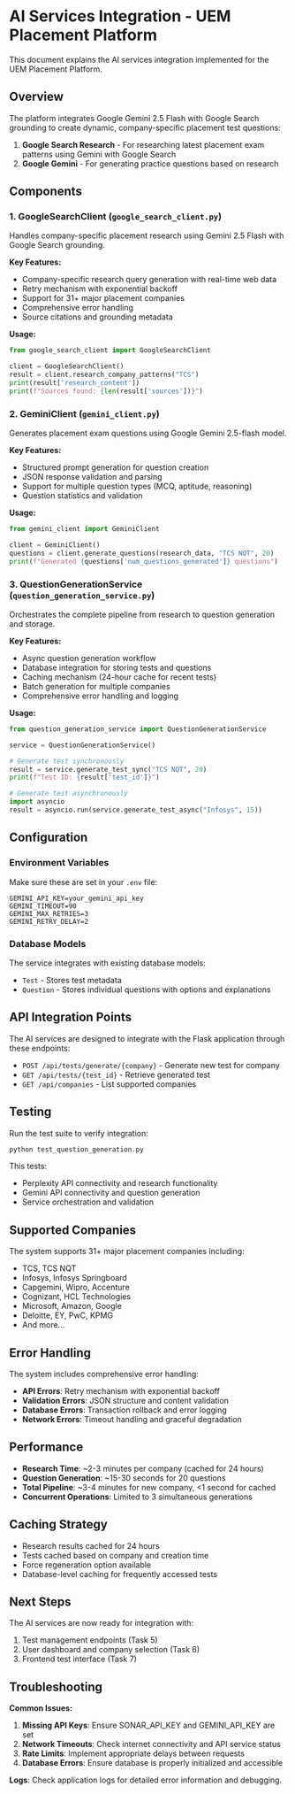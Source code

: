 # AI Services Integration - UEM Placement Platform

This document explains the AI services integration implemented for the UEM Placement Platform.

## Overview

The platform integrates Google Gemini 2.5 Flash with Google Search grounding to create dynamic, company-specific placement test questions:

1. **Google Search Research** - For researching latest placement exam patterns using Gemini with Google Search
2. **Google Gemini** - For generating practice questions based on research

## Components

### 1. GoogleSearchClient (`google_search_client.py`)

Handles company-specific placement research using Gemini 2.5 Flash with Google Search grounding.

**Key Features:**
- Company-specific research query generation with real-time web data
- Retry mechanism with exponential backoff
- Support for 31+ major placement companies
- Comprehensive error handling
- Source citations and grounding metadata

**Usage:**
```python
from google_search_client import GoogleSearchClient

client = GoogleSearchClient()
result = client.research_company_patterns("TCS")
print(result['research_content'])
print(f"Sources found: {len(result['sources'])}")
```

### 2. GeminiClient (`gemini_client.py`)

Generates placement exam questions using Google Gemini 2.5-flash model.

**Key Features:**
- Structured prompt generation for question creation
- JSON response validation and parsing
- Support for multiple question types (MCQ, aptitude, reasoning)
- Question statistics and validation

**Usage:**
```python
from gemini_client import GeminiClient

client = GeminiClient()
questions = client.generate_questions(research_data, "TCS NQT", 20)
print(f"Generated {questions['num_questions_generated']} questions")
```

### 3. QuestionGenerationService (`question_generation_service.py`)

Orchestrates the complete pipeline from research to question generation and storage.

**Key Features:**
- Async question generation workflow
- Database integration for storing tests and questions
- Caching mechanism (24-hour cache for recent tests)
- Batch generation for multiple companies
- Comprehensive error handling and logging

**Usage:**
```python
from question_generation_service import QuestionGenerationService

service = QuestionGenerationService()

# Generate test synchronously
result = service.generate_test_sync("TCS NQT", 20)
print(f"Test ID: {result['test_id']}")

# Generate test asynchronously
import asyncio
result = asyncio.run(service.generate_test_async("Infosys", 15))
```

## Configuration

### Environment Variables

Make sure these are set in your `.env` file:

```env
GEMINI_API_KEY=your_gemini_api_key
GEMINI_TIMEOUT=90
GEMINI_MAX_RETRIES=3
GEMINI_RETRY_DELAY=2
```

### Database Models

The service integrates with existing database models:
- `Test` - Stores test metadata
- `Question` - Stores individual questions with options and explanations

## API Integration Points

The AI services are designed to integrate with the Flask application through these endpoints:

- `POST /api/tests/generate/{company}` - Generate new test for company
- `GET /api/tests/{test_id}` - Retrieve generated test
- `GET /api/companies` - List supported companies

## Testing

Run the test suite to verify integration:

```bash
python test_question_generation.py
```

This tests:
- Perplexity API connectivity and research functionality
- Gemini API connectivity and question generation
- Service orchestration and validation

## Supported Companies

The system supports 31+ major placement companies including:
- TCS, TCS NQT
- Infosys, Infosys Springboard  
- Capgemini, Wipro, Accenture
- Cognizant, HCL Technologies
- Microsoft, Amazon, Google
- Deloitte, EY, PwC, KPMG
- And more...

## Error Handling

The system includes comprehensive error handling:

- **API Errors**: Retry mechanism with exponential backoff
- **Validation Errors**: JSON structure and content validation
- **Database Errors**: Transaction rollback and error logging
- **Network Errors**: Timeout handling and graceful degradation

## Performance

- **Research Time**: ~2-3 minutes per company (cached for 24 hours)
- **Question Generation**: ~15-30 seconds for 20 questions
- **Total Pipeline**: ~3-4 minutes for new company, <1 second for cached
- **Concurrent Operations**: Limited to 3 simultaneous generations

## Caching Strategy

- Research results cached for 24 hours
- Tests cached based on company and creation time
- Force regeneration option available
- Database-level caching for frequently accessed tests

## Next Steps

The AI services are now ready for integration with:
1. Test management endpoints (Task 5)
2. User dashboard and company selection (Task 6)
3. Frontend test interface (Task 7)

## Troubleshooting

**Common Issues:**

1. **Missing API Keys**: Ensure SONAR_API_KEY and GEMINI_API_KEY are set
2. **Network Timeouts**: Check internet connectivity and API service status
3. **Rate Limits**: Implement appropriate delays between requests
4. **Database Errors**: Ensure database is properly initialized and accessible

**Logs**: Check application logs for detailed error information and debugging.